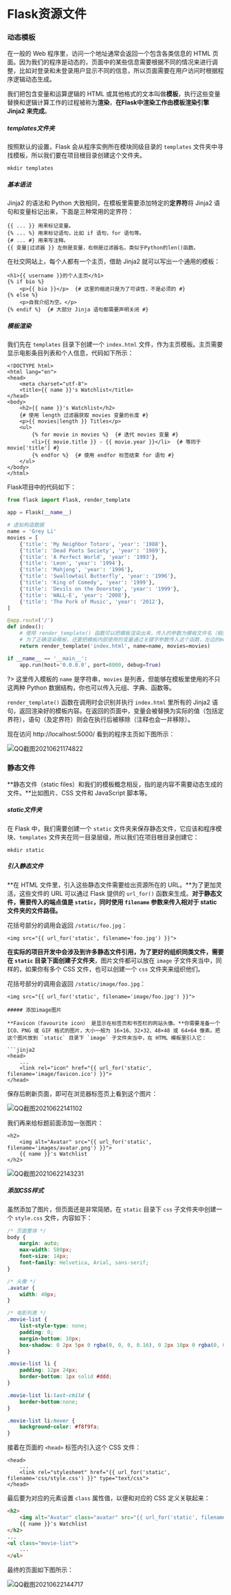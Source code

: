 # Flask资源文件

### 动态模板

在一般的 Web 程序里，访问一个地址通常会返回一个包含各类信息的 HTML 页面。因为我们的程序是动态的，页面中的某些信息需要根据不同的情况来进行调整，比如对登录和未登录用户显示不同的信息，所以页面需要在用户访问时根据程序逻辑动态生成。

我们把包含变量和运算逻辑的 HTML 或其他格式的文本叫做**模板**，执行这些变量替换和逻辑计算工作的过程被称为**渲染**，**在Flask中渲染工作由模板渲染引擎Jinja2 来完成**。

##### templates文件夹

按照默认的设置，Flask 会从程序实例所在模块同级目录的 `templates` 文件夹中寻找模板，所以我们要在项目根目录创建这个文件夹。

```
mkdir templates
```

##### 基本语法

Jinja2 的语法和 Python 大致相同，在模板里需要添加特定的**定界符**将 Jinja2 语句和变量标记出来，下面是三种常用的定界符：

```
{{ ... }} 用来标记变量。
{% ... %} 用来标记语句，比如 if 语句，for 语句等。
{# ... #} 用来写注释。
{{ 变量|过滤器 }} 左侧是变量，右侧是过滤器名，类似于Python的len()函数。
```

在社交网站上，每个人都有一个主页，借助 Jinja2 就可以写出一个通用的模板：

```jinja2
<h1>{{ username }}的个人主页</h1>
{% if bio %}
    <p>{{ bio }}</p>  {# 这里的缩进只是为了可读性，不是必须的 #}
{% else %}
    <p>自我介绍为空。</p>
{% endif %}  {# 大部分 Jinja 语句都需要声明关闭 #}
```

##### 模板渲染

我们先在 `templates` 目录下创建一个 `index.html` 文件，作为主页模板。主页需要显示电影条目列表和个人信息，代码如下所示：

```jinja2
<!DOCTYPE html>
<html lang="en">
<head>
    <meta charset="utf-8">
    <title>{{ name }}'s Watchlist</title>
</head>
<body>
    <h2>{{ name }}'s Watchlist</h2>
    {# 使用 length 过滤器获取 movies 变量的长度 #}
    <p>{{ movies|length }} Titles</p>
    <ul>
        {% for movie in movies %}  {# 迭代 movies 变量 #}
        <li>{{ movie.title }} - {{ movie.year }}</li>  {# 等同于 movie['title'] #}
        {% endfor %}  {# 使用 endfor 标签结束 for 语句 #}
    </ul>
</body>
</html>
```

Flask项目中的代码如下：

```python
from flask import Flask, render_template

app = Flask(__name__)

# 虚拟构造数据
name = 'Grey Li'
movies = [
    {'title': 'My Neighbor Totoro', 'year': '1988'},
    {'title': 'Dead Poets Society', 'year': '1989'},
    {'title': 'A Perfect World', 'year': '1993'},
    {'title': 'Leon', 'year': '1994'},
    {'title': 'Mahjong', 'year': '1996'},
    {'title': 'Swallowtail Butterfly', 'year': '1996'},
    {'title': 'King of Comedy', 'year': '1999'},
    {'title': 'Devils on the Doorstep', 'year': '1999'},
    {'title': 'WALL-E', 'year': '2008'},
    {'title': 'The Pork of Music', 'year': '2012'},
]

@app.route('/')
def index():
    # 使用 render_template() 函数可以把模板渲染出来，传入的参数为模板文件名（相对于 templates 根目录的文件路径），这里即index.html。
    # 为了正确渲染模板，还要把模板内部使用的变量通过关键字参数传入这个函数，左边的movies是模板中使用的变量名称，右边的movies则是该变量指向的实际对象。
    return render_template('index.html', name=name, movies=movies)

if __name__ == '__main__':
    app.run(host='0.0.0.0', port=8000, debug=True)
```

?> 这里传入模板的 `name` 是字符串，`movies` 是列表，但能够在模板里使用的不只这两种 Python 数据结构，你也可以传入元组、字典、函数等。

`render_template()` 函数在调用时会识别并执行 `index.html` 里所有的 Jinja2 语句，返回渲染好的模板内容。在返回的页面中，变量会被替换为实际的值（包括定界符），语句（及定界符）则会在执行后被移除（注释也会一并移除）。

现在访问 http://localhost:5000/ 看到的程序主页如下图所示：

![QQ截图20210621174822](image/QQ截图20210621174822.png)

### 静态文件

**静态文件（static files）和我们的模板概念相反，指的是内容不需要动态生成的文件。**比如图片、CSS 文件和 JavaScript 脚本等。

##### static文件夹

在 Flask 中，我们需要创建一个 `static` 文件夹来保存静态文件，它应该和程序模块、`templates` 文件夹在同一目录层级，所以我们在项目根目录创建它：

```
mkdir static
```

##### 引入静态文件

**在 HTML 文件里，引入这些静态文件需要给出资源所在的 URL。**为了更加灵活，这些文件的 URL 可以通过 Flask 提供的 `url_for()` 函数来生成。**对于静态文件，需要传入的端点值是 `static`，同时使用 `filename` 参数来传入相对于 static 文件夹的文件路径。**

花括号部分的调用会返回 `/static/foo.jpg`：

```jinja2
<img src="{{ url_for('static', filename='foo.jpg') }}">
```

**在实际的项目开发中会涉及到许多静态文件引用，为了更好的组织同类文件，需要在 `static` 目录下面创建子文件夹**，图片文件都可以放在 `image` 子文件夹当中，同样的，如果你有多个 CSS 文件，也可以创建一个 `css` 文件夹来组织他们。

花括号部分的调用会返回 `/static/image/foo.jpg`：

```jinja2
<img src="{{ url_for('static', filename='image/foo.jpg') }}">

##### 添加image图片

**Favicon（favourite icon） 是显示在标签页和书签栏的网站头像。**你需要准备一个 ICO、PNG 或 GIF 格式的图片，大小一般为 16×16、32×32、48×48 或 64×64 像素。把这个图片放到 `static` 目录下 `image` 子文件夹当中，在 HTML 模板里引入它：

```jinja2
<head>
    ...
    <link rel="icon" href="{{ url_for('static', filename='image/favicon.ico') }}">
</head>
```

保存后刷新页面，即可在浏览器标签页上看到这个图片：

![QQ截图20210622141102](image/QQ截图20210622141102.png)

我们再来给标题前面添加一张图片：

```jinja2
<h2>
    <img alt="Avatar" src="{{ url_for('static', filename='images/avatar.png') }}">
    {{ name }}'s Watchlist
</h2>
```

![QQ截图20210622143231](image/QQ截图20210622143231.png)

##### 添加CSS样式

虽然添加了图片，但页面还是非常简陋，在 `static` 目录下 `css` 子文件夹中创建一个 `style.css` 文件，内容如下：

```css
/* 页面整体 */
body {
    margin: auto;
    max-width: 580px;
    font-size: 14px;
    font-family: Helvetica, Arial, sans-serif;
}

/* 头像 */
.avatar {
    width: 40px;
}

/* 电影列表 */
.movie-list {
    list-style-type: none;
    padding: 0;
    margin-bottom: 10px;
    box-shadow: 0 2px 5px 0 rgba(0, 0, 0, 0.16), 0 2px 10px 0 rgba(0, 0, 0, 0.12);
}

.movie-list li {
    padding: 12px 24px;
    border-bottom: 1px solid #ddd;
}

.movie-list li:last-child {
    border-bottom:none;
}

.movie-list li:hover {
    background-color: #f8f9fa;
}
```

接着在页面的 `<head>` 标签内引入这个 CSS 文件：

```jinja2
<head>
    ...
    <link rel="stylesheet" href="{{ url_for('static', filename='css/style.css') }}" type="text/css">
</head>
```

最后要为对应的元素设置 `class` 属性值，以便和对应的 CSS 定义关联起来：

```html
<h2>
    <img alt="Avatar" class="avatar" src="{{ url_for('static', filename='images/avatar.png') }}">
    {{ name }}'s Watchlist
</h2>
...
<ul class="movie-list">
    ...
</ul>
```

最终的页面如下图所示：

![QQ截图20210622144717](image/QQ截图20210622144717.png)

